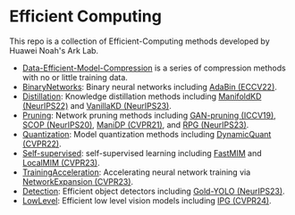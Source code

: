 # Efficient Computing

This repo is a collection of Efficient-Computing methods developed by Huawei Noah's Ark Lab. 

- [Data-Efficient-Model-Compression](https://github.com/huawei-noah/Efficient-Computing/tree/master/Data-Efficient-Model-Compression) is a series of compression methods with no or little training data.
- [BinaryNetworks](https://github.com/huawei-noah/Efficient-Computing/tree/master/BinaryNetworks): Binary neural networks including [AdaBin (ECCV22)](https://arxiv.org/abs/2208.08084).
- [Distillation](https://github.com/huawei-noah/Efficient-Computing/tree/master/Distillation): Knowledge distillation methods including [ManifoldKD (NeurIPS22)](https://arxiv.org/pdf/2107.01378.pdf) and [VanillaKD (NeurIPS23)](https://arxiv.org/abs/2305.15781).
- [Pruning](https://github.com/huawei-noah/Efficient-Computing/tree/master/Pruning): Network pruning methods including [GAN-pruning (ICCV19)](https://arxiv.org/abs/1907.10804), [SCOP (NeurIPS20)](https://arxiv.org/abs/2010.10732), [ManiDP (CVPR21)](https://openaccess.thecvf.com/content/CVPR2021/papers/Tang_Manifold_Regularized_Dynamic_Network_Pruning_CVPR_2021_paper.pdf), and [RPG (NeurIPS23)](https://proceedings.neurips.cc/paper_files/paper/2023/hash/040ace837dd270a87055bb10dd7c0392-Abstract-Conference.html).
- [Quantization](https://github.com/huawei-noah/Efficient-Computing/tree/master/Quantization): Model quantization methods including [DynamicQuant (CVPR22)](https://openaccess.thecvf.com/content/CVPR2022/html/Liu_Instance-Aware_Dynamic_Neural_Network_Quantization_CVPR_2022_paper.html).
- [Self-supervised](https://github.com/huawei-noah/Efficient-Computing/tree/master/Self-supervised): self-supervised learning including [FastMIM](https://arxiv.org/pdf/2212.06593.pdf) and [LocalMIM (CVPR23)](https://arxiv.org/abs/2303.05251).
- [TrainingAcceleration](https://github.com/huawei-noah/Efficient-Computing/tree/master/TrainingAcceleration): Accelerating neural network training via [NetworkExpansion (CVPR23)](https://openaccess.thecvf.com/content/CVPR2023/papers/Ding_Network_Expansion_for_Practical_Training_Acceleration_CVPR_2023_paper.pdf).
- [Detection](https://github.com/huawei-noah/Efficient-Computing/tree/master/Detection): Efficient object detectors including [Gold-YOLO (NeurIPS23)](https://arxiv.org/abs/2309.11331).
- [LowLevel](https://github.com/huawei-noah/Efficient-Computing/tree/master/LowLevel): Efficient low level vision models including [IPG (CVPR24)](https://openaccess.thecvf.com/content/CVPR2024/papers/Tian_Image_Processing_GNN_Breaking_Rigidity_in_Super-Resolution_CVPR_2024_paper.pdf).
